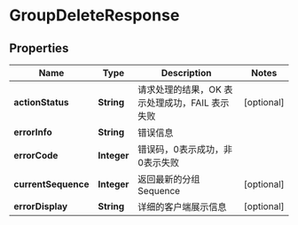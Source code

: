 

# GroupDeleteResponse


## Properties

| Name | Type | Description | Notes |
|------------ | ------------- | ------------- | -------------|
|**actionStatus** | **String** | 请求处理的结果，OK 表示处理成功，FAIL 表示失败 |  [optional] |
|**errorInfo** | **String** | 错误信息 |  |
|**errorCode** | **Integer** | 错误码，0表示成功，非0表示失败 |  |
|**currentSequence** | **Integer** | 返回最新的分组 Sequence |  [optional] |
|**errorDisplay** | **String** | 详细的客户端展示信息 |  [optional] |




